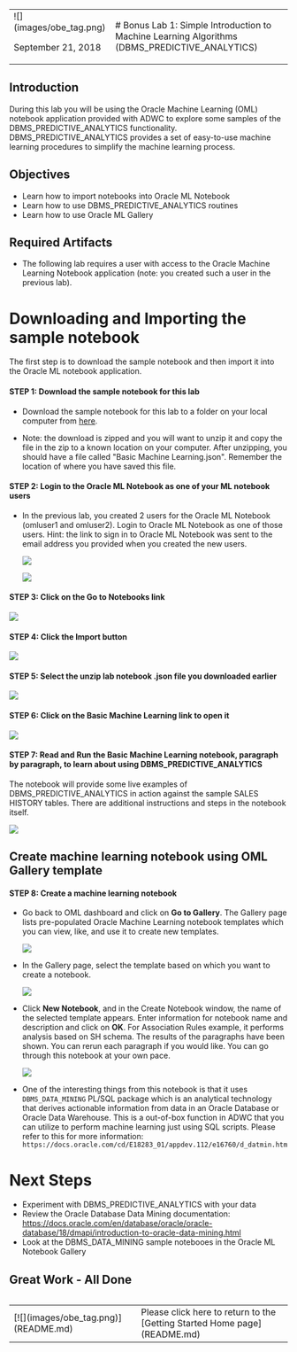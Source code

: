 <table class="tbl-heading"><tr><td class="td-logo">![](images/obe_tag.png)

September 21, 2018
</td>
<td class="td-banner">
# Bonus Lab 1: Simple Introduction to Machine Learning Algorithms (DBMS_PREDICTIVE_ANALYTICS)
</td></tr><table>


## Introduction

During this lab you will be using the Oracle Machine Learning (OML) notebook application provided with ADWC to explore some samples of the DBMS_PREDICTIVE_ANALYTICS functionality. DBMS_PREDICTIVE_ANALYTICS provides a set of easy-to-use machine learning procedures to simplify the machine learning process.

## Objectives

-   Learn how to import notebooks into Oracle ML Notebook
-   Learn how to use DBMS_PREDICTIVE_ANALYTICS routines
-   Learn how to use Oracle ML Gallery

## Required Artifacts

-   The following lab requires a user with access to the Oracle Machine Learning Notebook application (note: you created such a user in the previous lab).

# Downloading and Importing the sample notebook

The first step is to download the sample notebook and then import it into the Oracle ML notebook application.



#### STEP 1: Download the sample notebook for this lab

-   Download the sample notebook for this lab to a folder on your local computer from <a href="./files/Basic%20Machine%20Learning.zip" target="_blank">here</a>.

-   Note: the download is zipped and you will want to unzip it and copy the file in the zip to a known location on your computer.  After unzipping, you should have a file called "Basic Machine Learning.json".  Remember the location of where you have saved this file.

#### STEP 2: Login to the Oracle ML Notebook as one of your ML notebook users

-   In the previous lab, you created 2 users for the Oracle ML Notebook (omluser1 and omluser2).  Login to Oracle ML Notebook as one of those users.  Hint: the link to sign in to Oracle ML Notebook was sent to the email address you provided when you created the new users.

    ![](./images/700/Picture700-8.png)

    ![](./images/700/Picture700-12.png)

#### STEP 3: Click on the Go to Notebooks link

   ![](./images/800/snap0014521.jpg)

#### STEP 4: Click the Import button

   ![](./images/800/snap0014522.jpg)

#### STEP 5: Select the unzip lab notebook .json file you downloaded earlier

   ![](./images/800/snap0014523.jpg)

#### STEP 6: Click on the Basic Machine Learning link to open it

   ![](./images/800/snap0014524.jpg)

#### STEP 7: Read and Run the Basic Machine Learning notebook, paragraph by paragraph, to learn about using DBMS_PREDICTIVE_ANALYTICS
The notebook will provide some live examples of DBMS_PREDICTIVE_ANALYTICS in action against the sample SALES HISTORY tables.  There are additional instructions and steps in the notebook itself.

   ![](./images/800/snap0014525.jpg)

## Create machine learning notebook using OML Gallery template

#### STEP 8: Create a machine learning notebook

- Go back to OML dashboard and click on **Go to Gallery**. The Gallery page lists pre-populated Oracle Machine Learning notebook templates which you can view, like, and use it to create new templates.

    ![](./images/800/25.png)

- In the Gallery page, select the template based on which you want to create a notebook.

    ![](./images/800/26.png)

- Click **New Notebook**, and in the Create Notebook window, the name of the selected template appears. Enter information for notebook name and description and click on **OK**. For Association Rules example, it performs analysis based on SH schema. The results of the paragraphs have been shown. You can rerun each paragraph if you would like. You can go through this notebook at your own pace.

    ![](./images/800/27.png)

- One of the interesting things from this notebook is that it uses ``DBMS_DATA_MINING`` PL/SQL package which is an analytical technology that derives actionable information from data in an Oracle Database or Oracle Data Warehouse. This is a out-of-box function in ADWC that you can utilize to perform machine learning just using SQL scripts. Please refer to this for more information: `https://docs.oracle.com/cd/E18283_01/appdev.112/e16760/d_datmin.htm`

# Next Steps

- Experiment with DBMS_PREDICTIVE_ANALYTICS with your data
- Review the Oracle Database Data Mining documentation: https://docs.oracle.com/en/database/oracle/oracle-database/18/dmapi/introduction-to-oracle-data-mining.html
- Look at the DBMS_DATA_MINING sample notebooes in the Oracle ML Notebook Gallery




## Great Work - All Done

<table class="tbl-heading"><tr><td class="td-logo">[![](images/obe_tag.png)](README.md)
</td>
<td class="td-banner">
Please click here to return to the [Getting Started Home page](README.md)
</td></tr><table>
